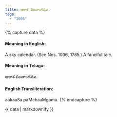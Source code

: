 ```yaml
---
title: ఆకాశ పంచాంగము.
tags:
  - "1006"
---
```


{% capture data %}
#### Meaning in English:
A sky calendar.
(See Nos. 1006, 1785.)
A fanciful tale.

#### Meaning in Telugu:
ఆకాశ పంచాంగము.

#### English Transliteration:
aakaaSa paMchaaMgamu.
{% endcapture %}

{{ data | markdownify }}

